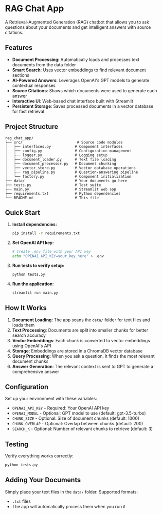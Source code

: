 # RAG Chat App

A Retrieval-Augmented Generation (RAG) chatbot that allows you to ask questions about your documents and get intelligent answers with source citations.

## Features
- **Document Processing**: Automatically loads and processes text documents from the data folder
- **Smart Search**: Uses vector embeddings to find relevant document sections
- **AI-Powered Answers**: Leverages OpenAI's GPT models to generate contextual responses
- **Source Citations**: Shows which documents were used to generate each answer
- **Interactive UI**: Web-based chat interface built with Streamlit
- **Persistent Storage**: Saves processed documents in a vector database for fast retrieval

## Project Structure

```
rag_chat_app/
├── src/                         # Source code modules
│   ├── interfaces.py           # Component interfaces
│   ├── config.py               # Configuration management
│   ├── logger.py               # Logging setup
│   ├── document_loader.py      # Text file loading
│   ├── document_processor.py   # Document chunking
│   ├── vector_store.py         # Vector database operations
│   ├── rag_pipeline.py         # Question-answering pipeline
│   └── factory.py              # Component initialization
├── data/                       # Your documents go here
├── tests.py                    # Test suite
├── main.py                     # Streamlit web app
├── requirements.txt            # Python dependencies
└── README.md                   # This file
```

## Quick Start

1. **Install dependencies:**
   ```bash
   pip install -r requirements.txt
   ```

2. **Set OpenAI API key:**
   ```bash
   # Create .env file with your API key
   echo "OPENAI_API_KEY=your_key_here" > .env
   ```

3. **Run tests to verify setup:**
   ```bash
   python tests.py
   ```

4. **Run the application:**
   ```bash
   streamlit run main.py
   ```

## How It Works

1. **Document Loading**: The app scans the `data/` folder for text files and loads them
2. **Text Processing**: Documents are split into smaller chunks for better search accuracy
3. **Vector Embeddings**: Each chunk is converted to vector embeddings using OpenAI's API
4. **Storage**: Embeddings are stored in a ChromaDB vector database
5. **Query Processing**: When you ask a question, it finds the most relevant document chunks
6. **Answer Generation**: The relevant context is sent to GPT to generate a comprehensive answer

## Configuration

Set up your environment with these variables:

- `OPENAI_API_KEY` - Required: Your OpenAI API key
- `OPENAI_MODEL` - Optional: GPT model to use (default: gpt-3.5-turbo)
- `CHUNK_SIZE` - Optional: Size of document chunks (default: 1000)
- `CHUNK_OVERLAP` - Optional: Overlap between chunks (default: 200)
- `SEARCH_K` - Optional: Number of relevant chunks to retrieve (default: 3)

## Testing

Verify everything works correctly:
```bash
python tests.py
```

## Adding Your Documents

Simply place your text files in the `data/` folder. Supported formats:
- `.txt` files
- The app will automatically process them when you run it